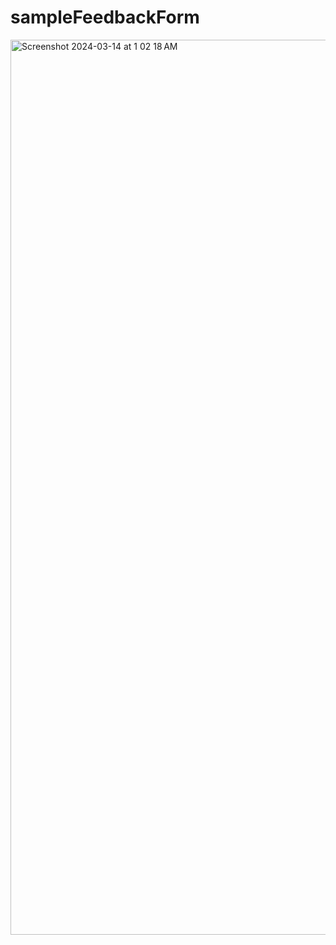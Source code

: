 # sampleFeedbackForm

<img width="1432" alt="Screenshot 2024-03-14 at 1 02 18 AM" src="https://github.com/Deba951/sampleFeedbackForm/assets/83878346/abba221f-b105-41c9-9094-59d32803e771">

